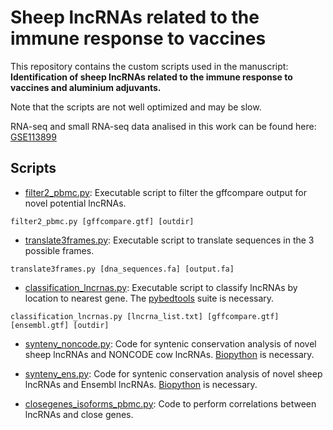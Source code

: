# Sheep lncRNAs related to the immune response to vaccines
This repository contains the custom scripts used in the manuscript: **Identification of sheep lncRNAs related to the immune response to vaccines and aluminium adjuvants.**

Note that the scripts are not well optimized and may be slow.

RNA-seq and small RNA-seq data analised in this work can be found here: [GSE113899](https://www.ncbi.nlm.nih.gov/geo/query/acc.cgi?acc=GSE113899)

## Scripts
* [filter2_pbmc.py](/filter2_pbmc.py): Executable script to filter the gffcompare output for novel potential lncRNAs.

`filter2_pbmc.py [gffcompare.gtf] [outdir]`

* [translate3frames.py](/translate3frames.py): Executable script to translate sequences in the 3 possible frames.

`translate3frames.py [dna_sequences.fa] [output.fa]`

* [classification_lncrnas.py](/classification_lncrnas.py): Executable script to classify lncRNAs by location to nearest gene. The [pybedtools](https://github.com/daler/pybedtools) suite is necessary.

`classification_lncrnas.py [lncrna_list.txt] [gffcompare.gtf] [ensembl.gtf] [outdir]`

* [synteny_noncode.py](/synteny_noncode.py): Code for syntenic conservation analysis of novel sheep lncRNAs and NONCODE cow lncRNAs. [Biopython](https://github.com/biopython/biopython) is necessary.

* [synteny_ens.py](/synteny_ens.py): Code for syntenic conservation  analysis of novel sheep lncRNAs and Ensembl lncRNAs. [Biopython](https://github.com/biopython/biopython) is necessary.

* [closegenes_isoforms_pbmc.py](/closegenes_isoforms_pbmc.py): Code to perform correlations between lncRNAs and close genes.

